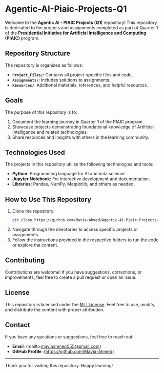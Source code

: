 # Agentic-AI-Piaic-Projects-Q1

Welcome to the **Agentic AI - PIAIC Projects (Q1)** repository! This repository is dedicated to the projects and assignments completed as part of Quarter 1 of the **Presidential Initiative for Artificial Intelligence and Computing (PIAIC)** program.

## Repository Structure

The repository is organized as follows:

- **`Project_Files/`**: Contains all project-specific files and code.
- **`Assignments/`**: Includes solutions to assignments.
- **`Resources/`**: Additional materials, references, and helpful resources.

## Goals

The purpose of this repository is to:

1. Document the learning journey in Quarter 1 of the PIAIC program.
2. Showcase projects demonstrating foundational knowledge of Artificial Intelligence and related technologies.
3. Share resources and insights with others in the learning community.

## Technologies Used

The projects in this repository utilize the following technologies and tools:

- **Python**: Programming language for AI and data science.
- **Jupyter Notebook**: For interactive development and documentation.
- **Libraries**: Pandas, NumPy, Matplotlib, and others as needed.

## How to Use This Repository

1. Clone the repository:
   ```bash
   git clone https://github.com/Mavia-Ahmed/Agentic-Ai-Piaic-Projects-Q1.git
   ```
2. Navigate through the directories to access specific projects or assignments.
3. Follow the instructions provided in the respective folders to run the code or explore the content.

## Contributing

Contributions are welcome! If you have suggestions, corrections, or improvements, feel free to create a pull request or open an issue.

## License

This repository is licensed under the [MIT License](LICENSE). Feel free to use, modify, and distribute the content with proper attribution.

## Contact

If you have any questions or suggestions, feel free to reach out:

- **Email**: (mailto:maviaahmed055@gmail.com)
- **GitHub Profile**: (https://github.com/Mavia-Ahmed)

---
Thank you for visiting this repository. Happy learning!
